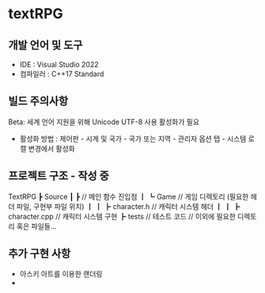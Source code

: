 # textRPG

## 개발 언어 및 도구
- IDE : Visual Studio 2022
- 컴파일러 : C++17 Standard

## 빌드 주의사항

Beta: 세계 언어 지원을 위해 Unicode UTF-8 사용 활성화가 필요
- 활성화 방법 : 제어판 - 시계 및 국가 - 국가 또는 지역 - 관리자 옵션 탭 - 시스템 로캘 변경에서 활성화

## 프로젝트 구조 - 작성 중

TextRPG
 ┣ Source
 ┃ ┣ // 메인 함수 진입점
 ┃ ┗ Game // 게임 디렉토리 (필요한 헤더 파일, 구현부 파일 위치)
 ┃ ┃ ┣ character.h // 캐릭터 시스템 헤더
 ┃ ┃ ┣ character.cpp // 캐릭터 시스템 구현
 ┣ tests // 테스트 코드
 // 이외에 필요한 디렉토리 혹은 파일들...


 ## 추가 구현 사항
 - 아스키 아트를 이용한 랜더링
 - 
